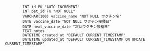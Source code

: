             INT id PK "AUTO_INCREMENT"
            INT pet_id FK "NOT NULL"
            VARCHAR(100) vaccine_name "NOT NULL ワクチン名"
            DATE vaccine_date "NOT NULL ワクチン接種日"
            DATE next_vaccine_date "次回ワクチン接種日"
            TEXT notes
            DATETIME created_at "DEFAULT CURRENT_TIMESTAMP"
            DATETIME updated_at "DEFAULT CURRENT_TIMESTAMP ON UPDATE CURRENT_TIMESTAMP"